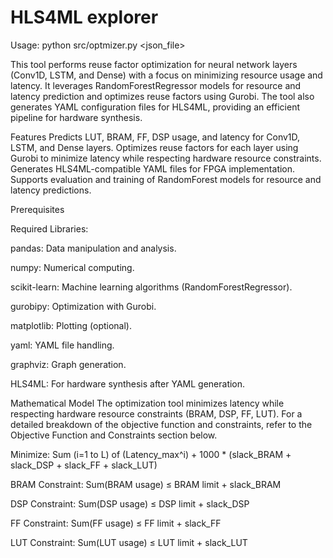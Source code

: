 # HLS4ML explorer

Usage: python src/optmizer.py <json_file>


This tool performs reuse factor optimization for neural network layers (Conv1D, LSTM, and Dense) with a focus on minimizing resource usage and latency. It leverages RandomForestRegressor models for resource and latency prediction and optimizes reuse factors using Gurobi. The tool also generates YAML configuration files for HLS4ML, providing an efficient pipeline for hardware synthesis.

Features
Predicts LUT, BRAM, FF, DSP usage, and latency for Conv1D, LSTM, and Dense layers.
Optimizes reuse factors for each layer using Gurobi to minimize latency while respecting hardware resource constraints.
Generates HLS4ML-compatible YAML files for FPGA implementation.
Supports evaluation and training of RandomForest models for resource and latency predictions.

Prerequisites

Required Libraries:

pandas: Data manipulation and analysis.

numpy: Numerical computing.

scikit-learn: Machine learning algorithms (RandomForestRegressor).

gurobipy: Optimization with Gurobi.

matplotlib: Plotting (optional).

yaml: YAML file handling.

graphviz: Graph generation.

HLS4ML: For hardware synthesis after YAML generation.


Mathematical Model
The optimization tool minimizes latency while respecting hardware resource constraints (BRAM, DSP, FF, LUT). For a detailed breakdown of the objective function and constraints, refer to the Objective Function and Constraints section below.

Minimize: 
    Sum (i=1 to L) of (Latency_max^i) 
    + 1000 * (slack_BRAM + slack_DSP + slack_FF + slack_LUT)

BRAM Constraint: 
    Sum(BRAM usage) ≤ BRAM limit + slack_BRAM

DSP Constraint: 
    Sum(DSP usage) ≤ DSP limit + slack_DSP

FF Constraint: 
    Sum(FF usage) ≤ FF limit + slack_FF

LUT Constraint: 
    Sum(LUT usage) ≤ LUT limit + slack_LUT

